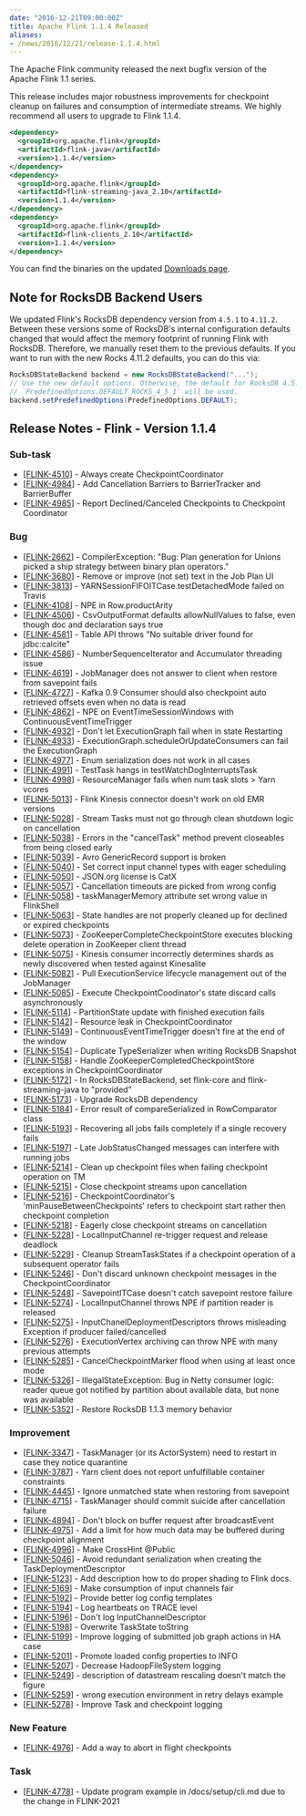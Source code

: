 ```yaml
---
date: "2016-12-21T09:00:00Z"
title: Apache Flink 1.1.4 Released
aliases:
- /news/2016/12/21/release-1.1.4.html
---
```


The Apache Flink community released the next bugfix version of the Apache Flink 1.1 series.

This release includes major robustness improvements for checkpoint cleanup on failures and consumption of intermediate streams. We highly recommend all users to upgrade to Flink 1.1.4.

```xml
<dependency>
  <groupId>org.apache.flink</groupId>
  <artifactId>flink-java</artifactId>
  <version>1.1.4</version>
</dependency>
<dependency>
  <groupId>org.apache.flink</groupId>
  <artifactId>flink-streaming-java_2.10</artifactId>
  <version>1.1.4</version>
</dependency>
<dependency>
  <groupId>org.apache.flink</groupId>
  <artifactId>flink-clients_2.10</artifactId>
  <version>1.1.4</version>
</dependency>
```

You can find the binaries on the updated [Downloads page](http://flink.apache.org/downloads.html).

## Note for RocksDB Backend Users

We updated Flink's RocksDB dependency version from `4.5.1` to `4.11.2`. Between these versions some of RocksDB's internal configuration defaults changed that would affect the memory footprint of running Flink with RocksDB. Therefore, we manually reset them to the previous defaults. If you want to run with the new Rocks 4.11.2 defaults, you can do this via:

```java
RocksDBStateBackend backend = new RocksDBStateBackend("...");
// Use the new default options. Otherwise, the default for RocksDB 4.5.1
// `PredefinedOptions.DEFAULT_ROCKS_4_5_1` will be used.
backend.setPredefinedOptions(PredefinedOptions.DEFAULT);
```

## Release Notes - Flink - Version 1.1.4
    
### Sub-task
<ul>
<li>[<a href='https://issues.apache.org/jira/browse/FLINK-4510'>FLINK-4510</a>] -         Always create CheckpointCoordinator
</li>
<li>[<a href='https://issues.apache.org/jira/browse/FLINK-4984'>FLINK-4984</a>] -         Add Cancellation Barriers to BarrierTracker and BarrierBuffer
</li>
<li>[<a href='https://issues.apache.org/jira/browse/FLINK-4985'>FLINK-4985</a>] -         Report Declined/Canceled Checkpoints to Checkpoint Coordinator
</li>
</ul>
                            
### Bug
<ul>
<li>[<a href='https://issues.apache.org/jira/browse/FLINK-2662'>FLINK-2662</a>] -         CompilerException: &quot;Bug: Plan generation for Unions picked a ship strategy between binary plan operators.&quot;
</li>
<li>[<a href='https://issues.apache.org/jira/browse/FLINK-3680'>FLINK-3680</a>] -         Remove or improve (not set) text in the Job Plan UI
</li>
<li>[<a href='https://issues.apache.org/jira/browse/FLINK-3813'>FLINK-3813</a>] -         YARNSessionFIFOITCase.testDetachedMode failed on Travis
</li>
<li>[<a href='https://issues.apache.org/jira/browse/FLINK-4108'>FLINK-4108</a>] -         NPE in Row.productArity
</li>
<li>[<a href='https://issues.apache.org/jira/browse/FLINK-4506'>FLINK-4506</a>] -         CsvOutputFormat defaults allowNullValues to false, even though doc and declaration says true
</li>
<li>[<a href='https://issues.apache.org/jira/browse/FLINK-4581'>FLINK-4581</a>] -         Table API throws &quot;No suitable driver found for jdbc:calcite&quot;
</li>
<li>[<a href='https://issues.apache.org/jira/browse/FLINK-4586'>FLINK-4586</a>] -         NumberSequenceIterator and Accumulator threading issue
</li>
<li>[<a href='https://issues.apache.org/jira/browse/FLINK-4619'>FLINK-4619</a>] -         JobManager does not answer to client when restore from savepoint fails
</li>
<li>[<a href='https://issues.apache.org/jira/browse/FLINK-4727'>FLINK-4727</a>] -         Kafka 0.9 Consumer should also checkpoint auto retrieved offsets even when no data is read
</li>
<li>[<a href='https://issues.apache.org/jira/browse/FLINK-4862'>FLINK-4862</a>] -         NPE on EventTimeSessionWindows with ContinuousEventTimeTrigger
</li>
<li>[<a href='https://issues.apache.org/jira/browse/FLINK-4932'>FLINK-4932</a>] -         Don&#39;t let ExecutionGraph fail when in state Restarting
</li>
<li>[<a href='https://issues.apache.org/jira/browse/FLINK-4933'>FLINK-4933</a>] -         ExecutionGraph.scheduleOrUpdateConsumers can fail the ExecutionGraph
</li>
<li>[<a href='https://issues.apache.org/jira/browse/FLINK-4977'>FLINK-4977</a>] -         Enum serialization does not work in all cases
</li>
<li>[<a href='https://issues.apache.org/jira/browse/FLINK-4991'>FLINK-4991</a>] -         TestTask hangs in testWatchDogInterruptsTask
</li>
<li>[<a href='https://issues.apache.org/jira/browse/FLINK-4998'>FLINK-4998</a>] -         ResourceManager fails when num task slots &gt; Yarn vcores
</li>
<li>[<a href='https://issues.apache.org/jira/browse/FLINK-5013'>FLINK-5013</a>] -         Flink Kinesis connector doesn&#39;t work on old EMR versions
</li>
<li>[<a href='https://issues.apache.org/jira/browse/FLINK-5028'>FLINK-5028</a>] -         Stream Tasks must not go through clean shutdown logic on cancellation
</li>
<li>[<a href='https://issues.apache.org/jira/browse/FLINK-5038'>FLINK-5038</a>] -         Errors in the &quot;cancelTask&quot; method prevent closeables from being closed early
</li>
<li>[<a href='https://issues.apache.org/jira/browse/FLINK-5039'>FLINK-5039</a>] -         Avro GenericRecord support is broken
</li>
<li>[<a href='https://issues.apache.org/jira/browse/FLINK-5040'>FLINK-5040</a>] -         Set correct input channel types with eager scheduling
</li>
<li>[<a href='https://issues.apache.org/jira/browse/FLINK-5050'>FLINK-5050</a>] -         JSON.org license is CatX
</li>
<li>[<a href='https://issues.apache.org/jira/browse/FLINK-5057'>FLINK-5057</a>] -         Cancellation timeouts are picked from wrong config
</li>
<li>[<a href='https://issues.apache.org/jira/browse/FLINK-5058'>FLINK-5058</a>] -         taskManagerMemory attribute set wrong value in FlinkShell
</li>
<li>[<a href='https://issues.apache.org/jira/browse/FLINK-5063'>FLINK-5063</a>] -         State handles are not properly cleaned up for declined or expired checkpoints
</li>
<li>[<a href='https://issues.apache.org/jira/browse/FLINK-5073'>FLINK-5073</a>] -         ZooKeeperCompleteCheckpointStore executes blocking delete operation in ZooKeeper client thread
</li>
<li>[<a href='https://issues.apache.org/jira/browse/FLINK-5075'>FLINK-5075</a>] -         Kinesis consumer incorrectly determines shards as newly discovered when tested against Kinesalite
</li>
<li>[<a href='https://issues.apache.org/jira/browse/FLINK-5082'>FLINK-5082</a>] -         Pull ExecutionService lifecycle management out of the JobManager
</li>
<li>[<a href='https://issues.apache.org/jira/browse/FLINK-5085'>FLINK-5085</a>] -         Execute CheckpointCoodinator&#39;s state discard calls asynchronously
</li>
<li>[<a href='https://issues.apache.org/jira/browse/FLINK-5114'>FLINK-5114</a>] -         PartitionState update with finished execution fails
</li>
<li>[<a href='https://issues.apache.org/jira/browse/FLINK-5142'>FLINK-5142</a>] -         Resource leak in CheckpointCoordinator
</li>
<li>[<a href='https://issues.apache.org/jira/browse/FLINK-5149'>FLINK-5149</a>] -         ContinuousEventTimeTrigger doesn&#39;t fire at the end of the window
</li>
<li>[<a href='https://issues.apache.org/jira/browse/FLINK-5154'>FLINK-5154</a>] -         Duplicate TypeSerializer when writing RocksDB Snapshot
</li>
<li>[<a href='https://issues.apache.org/jira/browse/FLINK-5158'>FLINK-5158</a>] -         Handle ZooKeeperCompletedCheckpointStore exceptions in CheckpointCoordinator
</li>
<li>[<a href='https://issues.apache.org/jira/browse/FLINK-5172'>FLINK-5172</a>] -         In RocksDBStateBackend, set flink-core and flink-streaming-java to &quot;provided&quot;
</li>
<li>[<a href='https://issues.apache.org/jira/browse/FLINK-5173'>FLINK-5173</a>] -         Upgrade RocksDB dependency
</li>
<li>[<a href='https://issues.apache.org/jira/browse/FLINK-5184'>FLINK-5184</a>] -         Error result of compareSerialized in RowComparator class
</li>
<li>[<a href='https://issues.apache.org/jira/browse/FLINK-5193'>FLINK-5193</a>] -         Recovering all jobs fails completely if a single recovery fails
</li>
<li>[<a href='https://issues.apache.org/jira/browse/FLINK-5197'>FLINK-5197</a>] -         Late JobStatusChanged messages can interfere with running jobs
</li>
<li>[<a href='https://issues.apache.org/jira/browse/FLINK-5214'>FLINK-5214</a>] -         Clean up checkpoint files when failing checkpoint operation on TM
</li>
<li>[<a href='https://issues.apache.org/jira/browse/FLINK-5215'>FLINK-5215</a>] -         Close checkpoint streams upon cancellation
</li>
<li>[<a href='https://issues.apache.org/jira/browse/FLINK-5216'>FLINK-5216</a>] -         CheckpointCoordinator&#39;s &#39;minPauseBetweenCheckpoints&#39; refers to checkpoint start rather then checkpoint completion
</li>
<li>[<a href='https://issues.apache.org/jira/browse/FLINK-5218'>FLINK-5218</a>] -         Eagerly close checkpoint streams on cancellation
</li>
<li>[<a href='https://issues.apache.org/jira/browse/FLINK-5228'>FLINK-5228</a>] -         LocalInputChannel re-trigger request and release deadlock
</li>
<li>[<a href='https://issues.apache.org/jira/browse/FLINK-5229'>FLINK-5229</a>] -         Cleanup StreamTaskStates if a checkpoint operation of a subsequent operator fails 
</li>
<li>[<a href='https://issues.apache.org/jira/browse/FLINK-5246'>FLINK-5246</a>] -         Don&#39;t discard unknown checkpoint messages in the CheckpointCoordinator
</li>
<li>[<a href='https://issues.apache.org/jira/browse/FLINK-5248'>FLINK-5248</a>] -         SavepointITCase doesn&#39;t catch savepoint restore failure
</li>
<li>[<a href='https://issues.apache.org/jira/browse/FLINK-5274'>FLINK-5274</a>] -         LocalInputChannel throws NPE if partition reader is released
</li>
<li>[<a href='https://issues.apache.org/jira/browse/FLINK-5275'>FLINK-5275</a>] -         InputChanelDeploymentDescriptors throws misleading Exception if producer failed/cancelled
</li>
<li>[<a href='https://issues.apache.org/jira/browse/FLINK-5276'>FLINK-5276</a>] -         ExecutionVertex archiving can throw NPE with many previous attempts
</li>
<li>[<a href='https://issues.apache.org/jira/browse/FLINK-5285'>FLINK-5285</a>] -         CancelCheckpointMarker flood when using at least once mode
</li>
<li>[<a href='https://issues.apache.org/jira/browse/FLINK-5326'>FLINK-5326</a>] -         IllegalStateException: Bug in Netty consumer logic: reader queue got notified by partition about available data,  but none was available
</li>
<li>[<a href='https://issues.apache.org/jira/browse/FLINK-5352'>FLINK-5352</a>] -         Restore RocksDB 1.1.3 memory behavior
</li>
</ul>
                        
### Improvement
<ul>
<li>[<a href='https://issues.apache.org/jira/browse/FLINK-3347'>FLINK-3347</a>] -         TaskManager (or its ActorSystem) need to restart in case they notice quarantine
</li>
<li>[<a href='https://issues.apache.org/jira/browse/FLINK-3787'>FLINK-3787</a>] -         Yarn client does not report unfulfillable container constraints
</li>
<li>[<a href='https://issues.apache.org/jira/browse/FLINK-4445'>FLINK-4445</a>] -         Ignore unmatched state when restoring from savepoint
</li>
<li>[<a href='https://issues.apache.org/jira/browse/FLINK-4715'>FLINK-4715</a>] -         TaskManager should commit suicide after cancellation failure
</li>
<li>[<a href='https://issues.apache.org/jira/browse/FLINK-4894'>FLINK-4894</a>] -         Don&#39;t block on buffer request after broadcastEvent 
</li>
<li>[<a href='https://issues.apache.org/jira/browse/FLINK-4975'>FLINK-4975</a>] -         Add a limit for how much data may be buffered during checkpoint alignment
</li>
<li>[<a href='https://issues.apache.org/jira/browse/FLINK-4996'>FLINK-4996</a>] -         Make CrossHint @Public
</li>
<li>[<a href='https://issues.apache.org/jira/browse/FLINK-5046'>FLINK-5046</a>] -         Avoid redundant serialization when creating the TaskDeploymentDescriptor
</li>
<li>[<a href='https://issues.apache.org/jira/browse/FLINK-5123'>FLINK-5123</a>] -         Add description how to do proper shading to Flink docs.
</li>
<li>[<a href='https://issues.apache.org/jira/browse/FLINK-5169'>FLINK-5169</a>] -         Make consumption of input channels fair
</li>
<li>[<a href='https://issues.apache.org/jira/browse/FLINK-5192'>FLINK-5192</a>] -         Provide better log config templates
</li>
<li>[<a href='https://issues.apache.org/jira/browse/FLINK-5194'>FLINK-5194</a>] -         Log heartbeats on TRACE level
</li>
<li>[<a href='https://issues.apache.org/jira/browse/FLINK-5196'>FLINK-5196</a>] -         Don&#39;t log InputChannelDescriptor
</li>
<li>[<a href='https://issues.apache.org/jira/browse/FLINK-5198'>FLINK-5198</a>] -         Overwrite TaskState toString
</li>
<li>[<a href='https://issues.apache.org/jira/browse/FLINK-5199'>FLINK-5199</a>] -         Improve logging of submitted job graph actions in HA case
</li>
<li>[<a href='https://issues.apache.org/jira/browse/FLINK-5201'>FLINK-5201</a>] -         Promote loaded config properties to INFO
</li>
<li>[<a href='https://issues.apache.org/jira/browse/FLINK-5207'>FLINK-5207</a>] -         Decrease HadoopFileSystem logging
</li>
<li>[<a href='https://issues.apache.org/jira/browse/FLINK-5249'>FLINK-5249</a>] -         description of datastream rescaling doesn&#39;t match the figure
</li>
<li>[<a href='https://issues.apache.org/jira/browse/FLINK-5259'>FLINK-5259</a>] -         wrong execution environment in retry delays example
</li>
<li>[<a href='https://issues.apache.org/jira/browse/FLINK-5278'>FLINK-5278</a>] -         Improve Task and checkpoint logging 
</li>
</ul>
            
### New Feature
<ul>
<li>[<a href='https://issues.apache.org/jira/browse/FLINK-4976'>FLINK-4976</a>] -         Add a way to abort in flight checkpoints
</li>
</ul>
                                                        
### Task
<ul>
<li>[<a href='https://issues.apache.org/jira/browse/FLINK-4778'>FLINK-4778</a>] -         Update program example in /docs/setup/cli.md due to the change in FLINK-2021
</li>
</ul>
                
